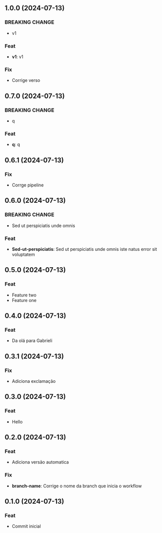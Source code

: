 ## 1.0.0 (2024-07-13)

### BREAKING CHANGE

- v1

### Feat

- **v1**: v1

### Fix

- Corrige verso

## 0.7.0 (2024-07-13)

### BREAKING CHANGE

- q

### Feat

- **q**: q

## 0.6.1 (2024-07-13)

### Fix

- Corrge pipeline

## 0.6.0 (2024-07-13)

### BREAKING CHANGE

- Sed ut perspiciatis unde omnis

### Feat

- **Sed-ut-perspiciatis**: Sed ut perspiciatis unde omnis iste natus error sit voluptatem

## 0.5.0 (2024-07-13)

### Feat

- Feature two
- Feature one

## 0.4.0 (2024-07-13)

### Feat

- Da olá para Gabrieli

## 0.3.1 (2024-07-13)

### Fix

- Adiciona exclamação

## 0.3.0 (2024-07-13)

### Feat

- Hello

## 0.2.0 (2024-07-13)

### Feat

- Adiciona versão automatica

### Fix

- **branch-name**: Corrige o nome da branch que inicia o workflow

## 0.1.0 (2024-07-13)

### Feat

- Commit inicial
